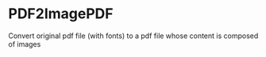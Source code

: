 # PDF2ImagePDF
Convert original pdf file (with fonts) to a pdf file whose content is composed of images
